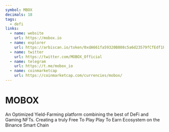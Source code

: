 ```yaml
---
symbol: MBOX
decimals: 18
tags:
  - defi
links:
  - name: website
    url: https://mobox.io
  - name: explorer
    url: https://arbiscan.io/token/0xdA661fa59320B808c5a6d23579fCfEdf1FD3cf36
  - name: twitter
    url: https://twitter.com/MOBOX_Official
  - name: telegram
    url: https://t.me/mobox_io
  - name: coinmarketcap
    url: https://coinmarketcap.com/currencies/mobox/
---
```


# MOBOX

An Optimized Yield-Farming platform combining the best of DeFi and Gaming NFTs. Creating a truly Free To Play Play To Earn Ecosystem on the Binance Smart Chain
